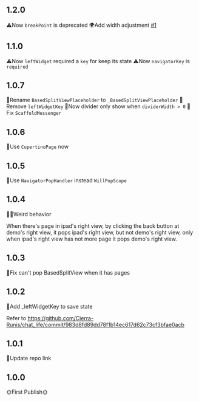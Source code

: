 ## 1.2.0

⚠️Now `breakPoint` is deprecated
🌍Add width adjustment [#1](https://github.com/Cierra-Runis/based_widget/issues/1)

## 1.1.0

⚠️Now `leftWidget` required a `key` for keep its state
⚠️Now `navigatorKey` is `required`

## 1.0.7

📖Rename `BasedSplitViewPlaceholder` to `_BasedSplitViewPlaceholder`
📖Remove `leftWidgetKey`
📖Now divider only show when `dividerWidth > 0`
🔧Fix `ScaffoldMessenger`

## 1.0.6

📖Use `CupertinoPage` now

## 1.0.5

🔧Use `NavigatorPopHandler` instead `WillPopScope`

## 1.0.4

😵‍💫Weird behavior

When there's page in ipad's right view, by clicking the back button at demo's right view, it pops ipad's right view, but not demo's right view, only when ipad's right view has not more page it pops demo's right view.

## 1.0.3

🔧Fix can't pop BasedSplitView when it has pages

## 1.0.2

🔧Add \_leftWidgetKey to save state

Refer to <https://github.com/Cierra-Runis/chat_life/commit/983d8fd89dd78f1b14ec617d62c73cf3bfae0acb>

## 1.0.1

📖Update repo link

## 1.0.0

🌞First Publish🌞
